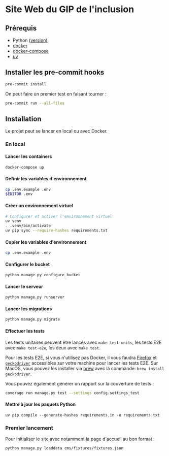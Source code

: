 # Site Web du GIP de l'inclusion

## Prérequis

- Python [(version)](./python-version)
- [docker](https://docs.docker.com/get-started/get-docker/)
- [docker-compose](https://docs.docker.com/compose/install/)
- [uv](https://docs.astral.sh/uv/getting-started/installation/)

## Installer les pre-commit hooks

```sh
pre-commit install
```

On peut faire un premier test en faisant tourner :

```sh
pre-commit run --all-files
```

## Installation

Le projet peut se lancer en local ou avec Docker.

### En local

#### Lancer les containers

```sh
docker-compose up
```

#### Définir les variables d'environnement

```sh
cp .env.example .env
$EDITOR .env
```

#### Créer un environnement virtuel

```sh
# Configurer et activer l'environnement virtuel
uv venv
. .venv/bin/activate
uv pip sync --require-hashes requirements.txt
```

#### Copier les variables d'environnement

```sh
cp .env.example .env
```

#### Configurer le bucket

```sh
python manage.py configure_bucket
```

#### Lancer le serveur

```sh
python manage.py runserver
```

#### Lancer les migrations

```sh
python manage.py migrate
```

#### Effectuer les tests

Les tests unitaires peuvent être lancés avec `make test-units`, les
tests E2E avec `make test-e2e`, les deux avec `make test`.

Pour les tests E2E, si vous n'utilisez pas Docker, il vous faudra
[Firefox](https://www.mozilla.org/fr/firefox/download/thanks/) et
[`geckodriver`](https://github.com/mozilla/geckodriver/releases)
accessibles sur votre machine pour lancer les tests E2E.  Sur MacOS,
vous pouvez les installer via [brew](https://brew.sh/) avec la commande: `brew install geckodriver`.

Vous pouvez également générer un rapport sur la couverture de tests :
```sh
coverage run manage.py test --settings config.settings_test
```

#### Mettre à jour les paquets Python

```
uv pip compile --generate-hashes requirements.in -o requirements.txt
```

### Premier lancement

Pour initialiser le site avec notamment la page d'accueil au bon format :
```sh
python manage.py loaddata cms/fixtures/fixtures.json
```
